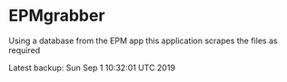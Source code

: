 # EPMgrabber
Using a database from the EPM app this application scrapes the files as required


Latest backup: Sun Sep 1 10:32:01 UTC 2019
